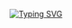 
<p align="center">
  <a href="https://git.io/typing-svg">
    <img 
      src="https://readme-typing-svg.demolab.com?font=Fira+Code&size=22&duration=4000&pause=1000&color=F7F7F7&center=true&random=false&width=460&height=60&lines=Hello+everyone%2C+I'm+Vlad+Duplinskiy;Motivated+Front-end+developer;Always+learning+something+new"         
      alt="Typing SVG" />
  </a>
</p>
